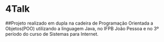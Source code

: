 # 4Talk
##Projeto realizado em dupla na cadeira de Programação Orientada a Objetos(POO) utilizando a linguagem Java, no IFPB João Pessoa e no 3º período do curso de Sistemas para Internet.
